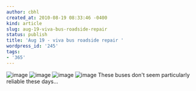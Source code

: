 ```yaml
---
author: cbhl
created_at: 2010-08-19 08:33:46 -0400
kind: article
slug: aug-19-viva-bus-roadside-repair
status: publish
title: 'Aug 19 - viva bus roadside repair '
wordpress_id: '245'
tags:
- '365'
---
```


![image](//images.michael-chang.ca/blog/wp-content/uploads/2010/08/wpid-IMG_20100819_082810.jpg)
![image](//images.michael-chang.ca/blog/wp-content/uploads/2010/08/wpid-IMG_20100819_082815.jpg)
![image](//images.michael-chang.ca/blog/wp-content/uploads/2010/08/wpid-IMG_20100819_082820.jpg)
![image](//images.michael-chang.ca/blog/wp-content/uploads/2010/08/wpid-IMG_20100819_083052.jpg)
These buses don't seem particularly reliable these days...
